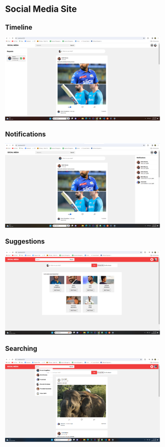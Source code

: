 # Social Media Site
## Timeline
![Alt text](https://github.com/samesh97/social-site/blob/master/images/timeline.png)
## Notifications
![Alt text](https://github.com/samesh97/social-site/blob/master/images/notifications.png)
## Suggestions
![Alt text](https://github.com/samesh97/social-site/blob/master/images/suggestions.png)
## Searching
![Alt text](https://github.com/samesh97/social-site/blob/master/images/search.png)
